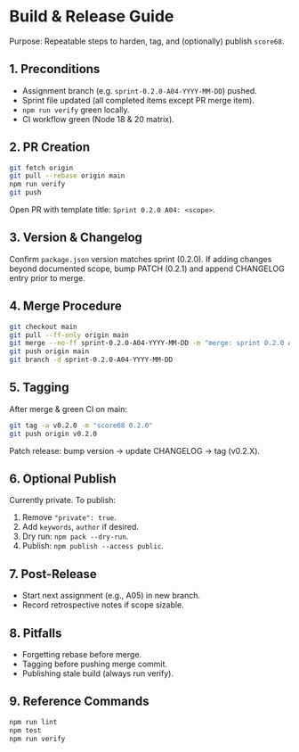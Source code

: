 # Build & Release Guide

Purpose: Repeatable steps to harden, tag, and (optionally) publish `score68`.

## 1. Preconditions
- Assignment branch (e.g. `sprint-0.2.0-A04-YYYY-MM-DD`) pushed.
- Sprint file updated (all completed items except PR merge item).
- `npm run verify` green locally.
- CI workflow green (Node 18 & 20 matrix).

## 2. PR Creation
```bash
git fetch origin
git pull --rebase origin main
npm run verify
git push
```
Open PR with template title: `Sprint 0.2.0 A04: <scope>`.

## 3. Version & Changelog
Confirm `package.json` version matches sprint (0.2.0). If adding changes beyond documented scope, bump PATCH (0.2.1) and append CHANGELOG entry prior to merge.

## 4. Merge Procedure
```bash
git checkout main
git pull --ff-only origin main
git merge --no-ff sprint-0.2.0-A04-YYYY-MM-DD -m "merge: sprint 0.2.0 A04"
git push origin main
git branch -d sprint-0.2.0-A04-YYYY-MM-DD
```

## 5. Tagging
After merge & green CI on main:
```bash
git tag -a v0.2.0 -m "score68 0.2.0"
git push origin v0.2.0
```
Patch release: bump version → update CHANGELOG → tag (v0.2.X).

## 6. Optional Publish
Currently private. To publish:
1. Remove `"private": true`.
2. Add `keywords`, `author` if desired.
3. Dry run: `npm pack --dry-run`.
4. Publish: `npm publish --access public`.

## 7. Post-Release
- Start next assignment (e.g., A05) in new branch.
- Record retrospective notes if scope sizable.

## 8. Pitfalls
- Forgetting rebase before merge.
- Tagging before pushing merge commit.
- Publishing stale build (always run verify).

## 9. Reference Commands
```bash
npm run lint
npm test
npm run verify
```
